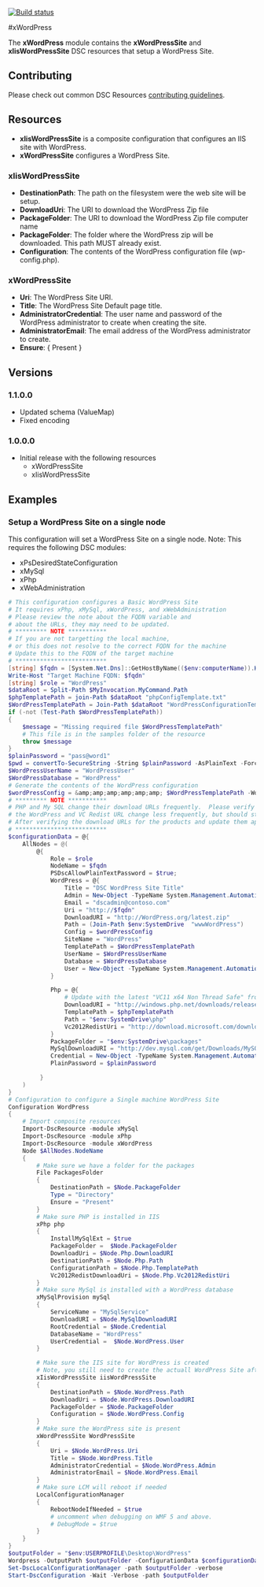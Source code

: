 ﻿[![Build status](https://ci.appveyor.com/api/projects/status/ry28ehtnhrybtjti/branch/master?svg=true)](https://ci.appveyor.com/project/PowerShell/xwordpress/branch/master)

#xWordPress

The **xWordPress** module contains the **xWordPressSite** and **xIisWordPressSite** DSC resources that setup a WordPress Site.

## Contributing
Please check out common DSC Resources [contributing guidelines](https://github.com/PowerShell/DscResource.Kit/blob/master/CONTRIBUTING.md).


## Resources

* **xIisWordPressSite** is a composite configuration that configures an IIS site with WordPress.
* **xWordPressSite** configures a WordPress Site.

### xIisWordPressSite

* **DestinationPath**: The path on the filesystem were the web site will be setup.
* **DownloadUri**: The URI to download the WordPress Zip file
* **PackageFolder**: The URI to download the WordPress Zip file computer name
* **PackageFolder**: The folder where the WordPress zip will be downloaded. This path MUST already exist. 
* **Configuration**: The contents of the WordPress configuration file (wp-config.php).

### xWordPressSite

* **Uri**: The WordPress Site URI.
* **Title**: The WordPress Site Default page title.
* **AdministratorCredential**: The user name and password of the WordPress administrator to create when creating the site.
* **AdministratorEmail**: The email address of the WordPress administrator to create.
* **Ensure**: { Present }

## Versions

### 1.1.0.0

* Updated schema (ValueMap)
* Fixed encoding

### 1.0.0.0

* Initial release with the following resources 
    - xWordPressSite
    - xIisWordPressSite

## Examples

### Setup a WordPress Site on a single node

This configuration will set a WordPress Site on a single node. 
Note: This requires the following DSC modules:
* xPsDesiredStateConfiguration
* xMySql
* xPhp 
* xWebAdministration

```powershell
# This configuration configures a Basic WordPress Site
# It requires xPhp, xMySql, xWordPress, and xWebAdministration
# Please review the note about the FQDN variable and
# about the URLs, they may need to be updated.
# ********* NOTE ***********
# If you are not targetting the local machine, 
# or this does not resolve to the correct FQDN for the machine
# Update this to the FQDN of the target machine
# **************************
[string] $fqdn = [System.Net.Dns]::GetHostByName(($env:computerName)).HostName
Write-Host "Target Machine FQDN: $fqdn"
[string] $role = "WordPress"
$dataRoot = Split-Path $MyInvocation.MyCommand.Path
$phpTemplatePath = join-Path $dataRoot "phpConfigTemplate.txt"
$WordPressTemplatePath = Join-Path $dataRoot "WordPressConfigurationTemplate.ps1"
if (-not (Test-Path $WordPressTemplatePath))
{
    $message = "Missing required file $WordPressTemplatePath"
    # This file is in the samples folder of the resource
    throw $message
}
$plainPassword = "pass@word1"
$pwd = convertTo-SecureString -String $plainPassword -AsPlainText -Force
$WordPressUserName = "WordPressUser"
$WordPressDatabase = "WordPress"
# Generate the contents of the WordPress configuration
$wordPressConfig = &amp;amp;amp;amp;amp;amp; $WordPressTemplatePath -WordPressDatabase $WordPressDatabase -WordPressUserName $WordPressUserName -PlainPassword $plainPassword
# ********* NOTE ***********
# PHP and My SQL change their download URLs frequently.  Please verify the URLs.
# the WordPress and VC Redist URL change less frequently, but should still be verified.
# After verifying the download URLs for the products and update them appropriately.
# **************************
$configurationData = @{  
    AllNodes = @(        
        @{
            Role = $role
            NodeName = $fqdn
            PSDscAllowPlainTextPassword = $true;
            WordPress = @{
                Title = "DSC WordPress Site Title"
                Admin = New-Object -TypeName System.Management.Automation.PSCredential -argumentlist (“DscAdmin”,$pwd)
                Email = "dscadmin@contoso.com"
                Uri = "http://$fqdn"
                DownloadURI = "http://WordPress.org/latest.zip"
                Path = (Join-Path $env:SystemDrive  "wwwWordPress")
                Config = $wordPressConfig
                SiteName = "WordPress"
                TemplatePath = $WordPressTemplatePath  
                UserName = $WordPressUserName
                Database = $WordPressDatabase
                User = New-Object -TypeName System.Management.Automation.PSCredential -argumentlist (“$WordPressUserName”,$pwd)  
            }    

            Php = @{
                # Update with the latest "VC11 x64 Non Thread Safe" from http://windows.php.net/download/
                DownloadURI = "http://windows.php.net/downloads/releases/php-5.5.14-nts-Win32-VC11-x64.zip"
                TemplatePath = $phpTemplatePath 
                Path = "$env:SystemDrive\php"
                Vc2012RedistUri = "http://download.microsoft.com/download/1/6/B/16B06F60-3B20-4FF2-B699-5E9B7962F9AE/VSU_4/vcredist_x64.exe"
            }
            PackageFolder = "$env:SystemDrive\packages"
            MySqlDownloadURI = "http://dev.mysql.com/get/Downloads/MySQLInstaller/mysql-installer-community-5.6.17.0.msi"
            Credential = New-Object -TypeName System.Management.Automation.PSCredential -argumentlist (“userNameNotUsed”,$pwd) #the password for root. no user name is needed as MySql installer is using only the user "root".
            PlainPassword = $plainPassword

         }
    )  
}
# Configuration to configure a Single machine WordPress Site
Configuration WordPress
{
    # Import composite resources
    Import-DscResource -module xMySql 
    Import-DscResource -module xPhp
    Import-DscResource -module xWordPress
    Node $AllNodes.NodeName
    {
        # Make sure we have a folder for the packages
        File PackagesFolder
        {
            DestinationPath = $Node.PackageFolder
            Type = "Directory"
            Ensure = "Present"
        }
        # Make sure PHP is installed in IIS
        xPhp php
        {
            InstallMySqlExt = $true
            PackageFolder =  $Node.PackageFolder
            DownloadUri = $Node.Php.DownloadURI
            DestinationPath = $Node.Php.Path
            ConfigurationPath = $Node.Php.TemplatePath
            Vc2012RedistDownloadUri = $Node.Php.Vc2012RedistUri
        }
        # Make sure MySql is installed with a WordPress database
        xMySqlProvision mySql
        {
            ServiceName = "MySqlService"
            DownloadURI = $Node.MySqlDownloadURI
            RootCredential = $Node.Credential
            DatabaseName = "WordPress"
            UserCredential =  $Node.WordPress.User
        }

        # Make sure the IIS site for WordPress is created
        # Note, you still need to create the actuall WordPress Site after this.
        xIisWordPressSite iisWordPressSite
        {
            DestinationPath = $Node.WordPress.Path
            DownloadUri = $Node.WordPress.DownloadURI
            PackageFolder = $Node.PackageFolder 
            Configuration = $Node.WordPress.Config
        }
        # Make sure the WordPress site is present
        xWordPressSite WordPressSite
        {
            Uri = $Node.WordPress.Uri
            Title = $Node.WordPress.Title
            AdministratorCredential = $Node.WordPress.Admin
            AdministratorEmail = $Node.WordPress.Email
        } 
        # Make sure LCM will reboot if needed
        LocalConfigurationManager
        {
            RebootNodeIfNeeded = $true
            # uncomment when debugging on WMF 5 and above.
            # DebugMode = $true
        }
    }
}
$outputFolder = "$env:USERPROFILE\Desktop\WordPress"
Wordpress -OutputPath $outputFolder -ConfigurationData $configurationData
Set-DscLocalConfigurationManager -path $outputFolder -verbose
Start-DscConfiguration -Wait -Verbose -path $outputFolder
```
